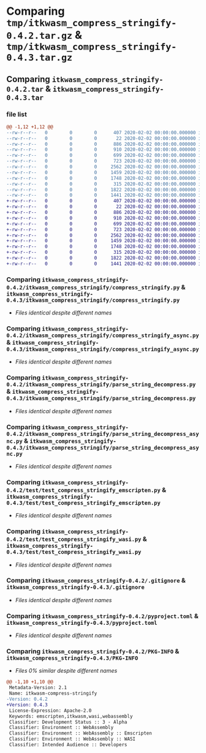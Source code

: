 # Comparing `tmp/itkwasm_compress_stringify-0.4.2.tar.gz` & `tmp/itkwasm_compress_stringify-0.4.3.tar.gz`

## Comparing `itkwasm_compress_stringify-0.4.2.tar` & `itkwasm_compress_stringify-0.4.3.tar`

### file list

```diff
@@ -1,12 +1,12 @@
--rw-r--r--   0        0        0      407 2020-02-02 00:00:00.000000 itkwasm_compress_stringify-0.4.2/itkwasm_compress_stringify/__init__.py
--rw-r--r--   0        0        0       22 2020-02-02 00:00:00.000000 itkwasm_compress_stringify-0.4.2/itkwasm_compress_stringify/_version.py
--rw-r--r--   0        0        0      886 2020-02-02 00:00:00.000000 itkwasm_compress_stringify-0.4.2/itkwasm_compress_stringify/compress_stringify.py
--rw-r--r--   0        0        0      910 2020-02-02 00:00:00.000000 itkwasm_compress_stringify-0.4.2/itkwasm_compress_stringify/compress_stringify_async.py
--rw-r--r--   0        0        0      699 2020-02-02 00:00:00.000000 itkwasm_compress_stringify-0.4.2/itkwasm_compress_stringify/parse_string_decompress.py
--rw-r--r--   0        0        0      723 2020-02-02 00:00:00.000000 itkwasm_compress_stringify-0.4.2/itkwasm_compress_stringify/parse_string_decompress_async.py
--rw-r--r--   0        0        0     2562 2020-02-02 00:00:00.000000 itkwasm_compress_stringify-0.4.2/test/test_compress_stringify_emscripten.py
--rw-r--r--   0        0        0     1459 2020-02-02 00:00:00.000000 itkwasm_compress_stringify-0.4.2/test/test_compress_stringify_wasi.py
--rw-r--r--   0        0        0     1748 2020-02-02 00:00:00.000000 itkwasm_compress_stringify-0.4.2/.gitignore
--rw-r--r--   0        0        0      315 2020-02-02 00:00:00.000000 itkwasm_compress_stringify-0.4.2/README.md
--rw-r--r--   0        0        0     1822 2020-02-02 00:00:00.000000 itkwasm_compress_stringify-0.4.2/pyproject.toml
--rw-r--r--   0        0        0     1441 2020-02-02 00:00:00.000000 itkwasm_compress_stringify-0.4.2/PKG-INFO
+-rw-r--r--   0        0        0      407 2020-02-02 00:00:00.000000 itkwasm_compress_stringify-0.4.3/itkwasm_compress_stringify/__init__.py
+-rw-r--r--   0        0        0       22 2020-02-02 00:00:00.000000 itkwasm_compress_stringify-0.4.3/itkwasm_compress_stringify/_version.py
+-rw-r--r--   0        0        0      886 2020-02-02 00:00:00.000000 itkwasm_compress_stringify-0.4.3/itkwasm_compress_stringify/compress_stringify.py
+-rw-r--r--   0        0        0      910 2020-02-02 00:00:00.000000 itkwasm_compress_stringify-0.4.3/itkwasm_compress_stringify/compress_stringify_async.py
+-rw-r--r--   0        0        0      699 2020-02-02 00:00:00.000000 itkwasm_compress_stringify-0.4.3/itkwasm_compress_stringify/parse_string_decompress.py
+-rw-r--r--   0        0        0      723 2020-02-02 00:00:00.000000 itkwasm_compress_stringify-0.4.3/itkwasm_compress_stringify/parse_string_decompress_async.py
+-rw-r--r--   0        0        0     2562 2020-02-02 00:00:00.000000 itkwasm_compress_stringify-0.4.3/test/test_compress_stringify_emscripten.py
+-rw-r--r--   0        0        0     1459 2020-02-02 00:00:00.000000 itkwasm_compress_stringify-0.4.3/test/test_compress_stringify_wasi.py
+-rw-r--r--   0        0        0     1748 2020-02-02 00:00:00.000000 itkwasm_compress_stringify-0.4.3/.gitignore
+-rw-r--r--   0        0        0      315 2020-02-02 00:00:00.000000 itkwasm_compress_stringify-0.4.3/README.md
+-rw-r--r--   0        0        0     1822 2020-02-02 00:00:00.000000 itkwasm_compress_stringify-0.4.3/pyproject.toml
+-rw-r--r--   0        0        0     1441 2020-02-02 00:00:00.000000 itkwasm_compress_stringify-0.4.3/PKG-INFO
```

### Comparing `itkwasm_compress_stringify-0.4.2/itkwasm_compress_stringify/compress_stringify.py` & `itkwasm_compress_stringify-0.4.3/itkwasm_compress_stringify/compress_stringify.py`

 * *Files identical despite different names*

### Comparing `itkwasm_compress_stringify-0.4.2/itkwasm_compress_stringify/compress_stringify_async.py` & `itkwasm_compress_stringify-0.4.3/itkwasm_compress_stringify/compress_stringify_async.py`

 * *Files identical despite different names*

### Comparing `itkwasm_compress_stringify-0.4.2/itkwasm_compress_stringify/parse_string_decompress.py` & `itkwasm_compress_stringify-0.4.3/itkwasm_compress_stringify/parse_string_decompress.py`

 * *Files identical despite different names*

### Comparing `itkwasm_compress_stringify-0.4.2/itkwasm_compress_stringify/parse_string_decompress_async.py` & `itkwasm_compress_stringify-0.4.3/itkwasm_compress_stringify/parse_string_decompress_async.py`

 * *Files identical despite different names*

### Comparing `itkwasm_compress_stringify-0.4.2/test/test_compress_stringify_emscripten.py` & `itkwasm_compress_stringify-0.4.3/test/test_compress_stringify_emscripten.py`

 * *Files identical despite different names*

### Comparing `itkwasm_compress_stringify-0.4.2/test/test_compress_stringify_wasi.py` & `itkwasm_compress_stringify-0.4.3/test/test_compress_stringify_wasi.py`

 * *Files identical despite different names*

### Comparing `itkwasm_compress_stringify-0.4.2/.gitignore` & `itkwasm_compress_stringify-0.4.3/.gitignore`

 * *Files identical despite different names*

### Comparing `itkwasm_compress_stringify-0.4.2/pyproject.toml` & `itkwasm_compress_stringify-0.4.3/pyproject.toml`

 * *Files identical despite different names*

### Comparing `itkwasm_compress_stringify-0.4.2/PKG-INFO` & `itkwasm_compress_stringify-0.4.3/PKG-INFO`

 * *Files 0% similar despite different names*

```diff
@@ -1,10 +1,10 @@
 Metadata-Version: 2.1
 Name: itkwasm-compress-stringify
-Version: 0.4.2
+Version: 0.4.3
 License-Expression: Apache-2.0
 Keywords: emscripten,itkwasm,wasi,webassembly
 Classifier: Development Status :: 3 - Alpha
 Classifier: Environment :: WebAssembly
 Classifier: Environment :: WebAssembly :: Emscripten
 Classifier: Environment :: WebAssembly :: WASI
 Classifier: Intended Audience :: Developers
```

